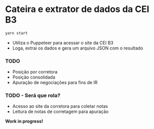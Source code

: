 # Cateira e extrator de dados da CEI B3

```sh
yarn start
```

- Utiliza o Puppeteer para acessar o site da CEI B3
- Loga, extrai os dados e gera um arquivo JSON com o resultado

### TODO

- Posição por corretora
- Posição consolidada
- Apuração de negociações para fins de IR

### TODO - Será que rola?

- Acesso ao site da corretora para coletar notas
- Leitura de notas de corretagem para apuração

**Work in progress!**
